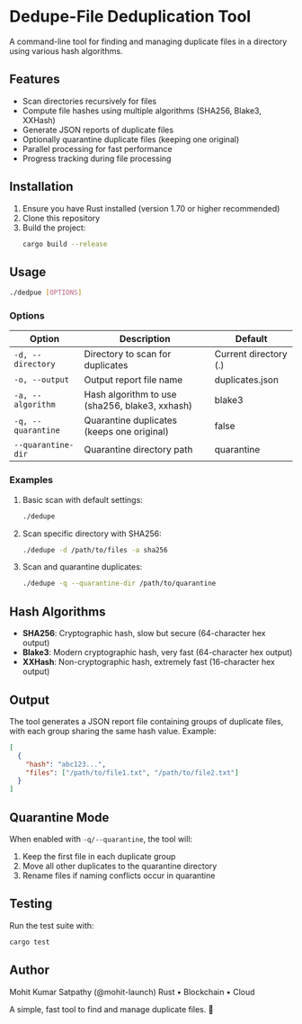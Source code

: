 # Dedupe-File Deduplication Tool

A command-line tool for finding and managing duplicate files in a directory using various hash algorithms.

## Features

- Scan directories recursively for files
- Compute file hashes using multiple algorithms (SHA256, Blake3, XXHash)
- Generate JSON reports of duplicate files
- Optionally quarantine duplicate files (keeping one original)
- Parallel processing for fast performance
- Progress tracking during file processing

## Installation

1. Ensure you have Rust installed (version 1.70 or higher recommended)
2. Clone this repository
3. Build the project:
   ```sh
   cargo build --release
   ```

## Usage

```sh
./dedpue [OPTIONS]
```

### Options

| Option | Description | Default |
|--------|-------------|---------|
| `-d, --directory` | Directory to scan for duplicates | Current directory (.) |
| `-o, --output` | Output report file name | duplicates.json |
| `-a, --algorithm` | Hash algorithm to use (sha256, blake3, xxhash) | blake3 |
| `-q, --quarantine` | Quarantine duplicates (keeps one original) | false |
| `--quarantine-dir` | Quarantine directory path | quarantine |

### Examples

1. Basic scan with default settings:
   ```sh
   ./dedupe
   ```

2. Scan specific directory with SHA256:
   ```sh
   ./dedupe -d /path/to/files -a sha256
   ```

3. Scan and quarantine duplicates:
   ```sh
   ./dedupe -q --quarantine-dir /path/to/quarantine
   ```

## Hash Algorithms

- **SHA256**: Cryptographic hash, slow but secure (64-character hex output)
- **Blake3**: Modern cryptographic hash, very fast (64-character hex output)
- **XXHash**: Non-cryptographic hash, extremely fast (16-character hex output)

## Output

The tool generates a JSON report file containing groups of duplicate files, with each group sharing the same hash value. Example:

```json
[
  {
    "hash": "abc123...",
    "files": ["/path/to/file1.txt", "/path/to/file2.txt"]
  }
]
```

## Quarantine Mode

When enabled with `-q/--quarantine`, the tool will:
1. Keep the first file in each duplicate group
2. Move all other duplicates to the quarantine directory
3. Rename files if naming conflicts occur in quarantine

## Testing

Run the test suite with:
```sh
cargo test
```

## Author
Mohit Kumar Satpathy (@mohit-launch)
Rust • Blockchain • Cloud

A simple, fast tool to find and manage duplicate files. 🚀

